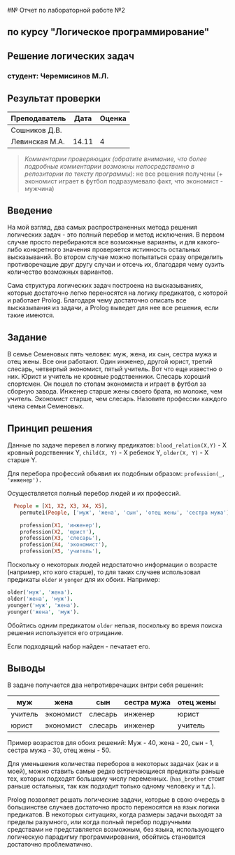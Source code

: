 #№ Отчет по лабораторной работе №2
## по курсу "Логическое программирование"

## Решение логических задач

### студент: Черемисинов М.Л.

## Результат проверки

| Преподаватель     | Дата         |  Оценка       |
|-------------------|--------------|---------------|
| Сошников Д.В. |              |               |
| Левинская М.А.|    14.11     |      4        |

> *Комментарии проверяющих (обратите внимание, что более подробные комментарии возможны непосредственно в репозитории по тексту программы)*: не все решения получены (+ экономист играет в футбол подразумевало факт, что экономист - мужчина)


## Введение

На мой взгляд, два самых распространенных метода решения логических задач - это полный перебор и метод исключения.
В первом случае просто перебираются все возможные варианты, и для какого-либо конкретного значения проверяется истинность остальных высказываний.
Во втором случае можно попытаться сразу определить противоречащие друг другу случаи и отсечь их, благодаря чему сузить количество возможных вариантов.

Сама структура логических задач построена на высказываниях, которые достаточно легко переносятся на логику предикатов, с которой и работает Prolog. Благодаря чему достаточно описать все высказывания из задачи, а Prolog выведет для нее все решения, если такие имеются.

## Задание

В семье Семеновых пять человек: муж, жена, их сын, сестра мужа и отец жены. Все они работают. Один инженер, другой юрист, третий слесарь, четвертый экономист, пятый учитель. Вот что еще известно о них. Юрист и учитель не кровные родственники. Слесарь хороший спортсмен. Он пошел по стопам экономиста и играет в футбол за сборную завода. Инженер старше жены своего брата, но моложе, чем учитель. Экономист старше, чем слесарь. Назовите профессии каждого члена семьи Семеновых.

## Принцип решения

Данные по задаче перевел в логику предикатов:
`blood_relation(X,Y)` - X кровный родственник Y,
`child(X, Y)` - X ребенок Y,
`older(X, Y)` - X старше Y.

Для перебора профессий объявил их подобным образом:
`profession(_, 'инженер').`

Осуществляется полный перебор людей и их профессий.

```prolog
  People = [X1, X2, X3, X4, X5],
	permute1(People, ['муж', 'жена', 'сын', 'отец жены', 'сестра мужа']),

	profession(X1, 'инженер'),	
	profession(X2, 'юрист'),	
	profession(X3, 'слесарь'),	
	profession(X4, 'экономист'),	
	profession(X5, 'учитель'),
```

Поскольку о некоторых людей недостаточно информации о возрасте (например, кто кого старше), то для таких случаев использовал предикаты `older` и `yonger` для их обоих.
Например:
```prolog
older('муж', 'жена').
older('жена', 'муж').
younger('муж', 'жена').
younger('жена', 'муж').
```
Обойтись одним предикатом `older` нельзя, поскольку во время поиска решения используется его отрицание.

Если подходящий набор найден - печатает его.

## Выводы

В задаче получается два непротивречащих внтри себя решения:

|   муж   |    жена   |   сын   | сестра мужа | отец жены |
|---------|-----------|---------|-------------|-----------|
| учитель | экономист | слесарь |   инженер   |   юрист   |
|  юрист  | экономист | слесарь |   инженер   |  учитель  |


Пример возрастов для обоих решений:
Муж - 40, жена - 20, сын - 1, сестра мужа - 30, отец жены - 50.

Для уменьшения количества переборов в некоторых задачах (как и в моей), можно ставить самые редко встречающиеся предикаты раньше тех, которых подходят большему числу переменных. (`has_brother` стоит раньше остальных, так как подходит только одному человеку и т.д.).

Prolog позволяет решать логические задачи, которые в свою очередь в большинстве случаев достаточно просто переносятся на язык логики предикатов. В некоторых ситуациях, когда размеры задачи выходят за пределы разумного, или когда полный перебор подручными средствами не представляется возможным, без языка, использующего логическую парадигму программирования, обойтись  становится достаточно проблематично.
